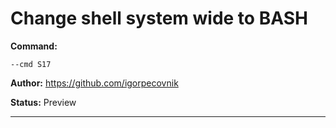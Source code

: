 # Change shell system wide to BASH
**Command:** 
~~~
--cmd S17
~~~

**Author:** https://github.com/igorpecovnik

**Status:** Preview



***

